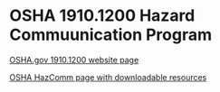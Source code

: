 # OSHA 1910.1200 Hazard Commuunication Program

[OSHA.gov 1910.1200 website page](https://www.osha.gov/laws-regs/regulations/standardnumber/1910/1910.1200)

[OSHA HazComm page with downloadable resources](https://www.osha.gov/hazcom)

